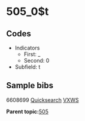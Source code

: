 # 505\_0$t

## Codes

-   Indicators
    -   First: \_
    -   Second: 0
-   Subfield: t

## Sample bibs

6608699 [Quicksearch](https://search.library.yale.edu/catalog/6608699) [VXWS](http://prodorbis.library.yale.edu:7014/vxws/GetHoldingsService?bibId=6608699)

**Parent topic:**[505](../../tags/505/505.md)


